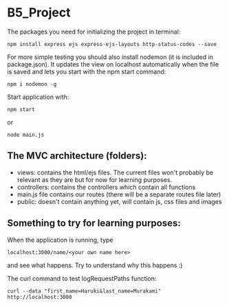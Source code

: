 # B5_Project

The packages you need for initializing the project in terminal:
```
npm install express ejs express-ejs-layouts http-status-codes --save
```
For more simple testing you should also install nodemon (it is included in package.json). It updates the view on localhost automatically when the file is saved and lets you start with the npm start command:
```
npm i nodemon -g
```
Start application with:
```
npm start
  ```
or
```
node main.js
```
## The MVC architecture (folders):
- views: contains the html/ejs files. The current files won't probably be relevant as they are but for now for learning purposes.
- controllers: contains the controllers which contain all functions
- main.js file contains our routes (there will be a separate routes file later)
- public: doesn't contain anything yet, will contain js, css files and images

## Something to try for learning purposes:
When the application is running, type 
```
localhost:3000/name/<your own name here>
```
and see what happens. Try to understand why this happens :)

The curl command to test logRequestPaths function:
```
curl --data "first_name=Haruki&last_name=Murakami" http://localhost:3000
```

